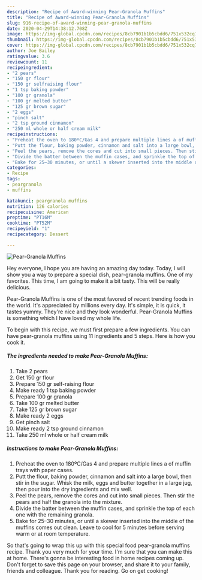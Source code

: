 ```yaml
---
description: "Recipe of Award-winning Pear-Granola Muffins"
title: "Recipe of Award-winning Pear-Granola Muffins"
slug: 916-recipe-of-award-winning-pear-granola-muffins
date: 2020-04-29T14:38:12.708Z
image: https://img-global.cpcdn.com/recipes/8cb7901b1b5cbdd6/751x532cq70/pear-granola-muffins-recipe-main-photo.jpg
thumbnail: https://img-global.cpcdn.com/recipes/8cb7901b1b5cbdd6/751x532cq70/pear-granola-muffins-recipe-main-photo.jpg
cover: https://img-global.cpcdn.com/recipes/8cb7901b1b5cbdd6/751x532cq70/pear-granola-muffins-recipe-main-photo.jpg
author: Joe Bailey
ratingvalue: 3.6
reviewcount: 11
recipeingredient:
- "2 pears"
- "150 gr flour"
- "150 gr selfraising flour"
- "1 tsp baking powder"
- "100 gr granola"
- "100 gr melted butter"
- "125 gr brown sugar"
- "2 eggs"
- "pinch salt"
- "2 tsp ground cinnamon"
- "250 ml whole or half cream milk"
recipeinstructions:
- "Preheat the oven to 180ºC/Gas 4 and prepare multiple lines a of muffin trays with paper cases."
- "Putt the flour, baking powder, cinnamon and salt into a large bowl, then stir in the sugar. Whisk the milk, eggs and butter together in a large jug, then pour into the dry ingredients and mix well."
- "Peel the pears, remove the cores and cut into small pieces. Then stir the pears and half the granola into the mixture."
- "Divide the batter between the muffin cases, and sprinkle the top of each one with the remaining granola."
- "Bake for 25–30 minutes, or until a skewer inserted into the middle of the muffins comes out clean. Leave to cool for 5 minutes before serving warm or at room temperature."
categories:
- Recipe
tags:
- peargranola
- muffins

katakunci: peargranola muffins 
nutrition: 126 calories
recipecuisine: American
preptime: "PT16M"
cooktime: "PT52M"
recipeyield: "1"
recipecategory: Dessert

---
```



![Pear-Granola Muffins](https://img-global.cpcdn.com/recipes/8cb7901b1b5cbdd6/751x532cq70/pear-granola-muffins-recipe-main-photo.jpg)

Hey everyone, I hope you are having an amazing day today. Today, I will show you a way to prepare a special dish, pear-granola muffins. One of my favorites. This time, I am going to make it a bit tasty. This will be really delicious.



Pear-Granola Muffins is one of the most favored of recent trending foods in the world. It's appreciated by millions every day. It's simple, it is quick, it tastes yummy. They're nice and they look wonderful. Pear-Granola Muffins is something which I have loved my whole life.


To begin with this recipe, we must first prepare a few ingredients. You can have pear-granola muffins using 11 ingredients and 5 steps. Here is how you cook it.

<!--inarticleads1-->

##### The ingredients needed to make Pear-Granola Muffins:

1. Take 2 pears
1. Get 150 gr flour
1. Prepare 150 gr self-raising flour
1. Make ready 1 tsp baking powder
1. Prepare 100 gr granola
1. Take 100 gr melted butter
1. Take 125 gr brown sugar
1. Make ready 2 eggs
1. Get pinch salt
1. Make ready 2 tsp ground cinnamon
1. Take 250 ml whole or half cream milk




<!--inarticleads2-->

##### Instructions to make Pear-Granola Muffins:

1. Preheat the oven to 180ºC/Gas 4 and prepare multiple lines a of muffin trays with paper cases.
1. Putt the flour, baking powder, cinnamon and salt into a large bowl, then stir in the sugar. Whisk the milk, eggs and butter together in a large jug, then pour into the dry ingredients and mix well.
1. Peel the pears, remove the cores and cut into small pieces. Then stir the pears and half the granola into the mixture.
1. Divide the batter between the muffin cases, and sprinkle the top of each one with the remaining granola.
1. Bake for 25–30 minutes, or until a skewer inserted into the middle of the muffins comes out clean. Leave to cool for 5 minutes before serving warm or at room temperature.




So that's going to wrap this up with this special food pear-granola muffins recipe. Thank you very much for your time. I'm sure that you can make this at home. There's gonna be interesting food in home recipes coming up. Don't forget to save this page on your browser, and share it to your family, friends and colleague. Thank you for reading. Go on get cooking!
